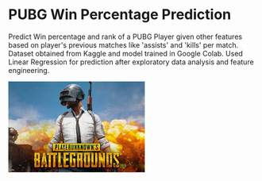 # PUBG Win Percentage Prediction
Predict Win percentage and rank of a PUBG Player given other features based on player's previous matches like 'assists' and 'kills' per match. Dataset obtained from Kaggle and model trained in Google Colab. Used Linear Regression for prediction after exploratory data analysis and feature engineering.

![PUBG](https://github.com/Sharan-Babu/PUBG-Win-Percentage-Prediction/blob/master/download.jpg)
